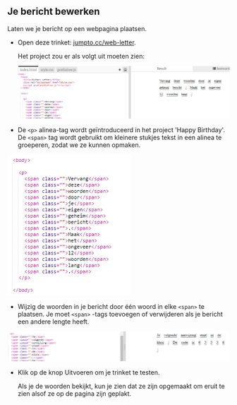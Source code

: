 ## Je bericht bewerken

Laten we je bericht op een webpagina plaatsen.

+ Open deze trinket: <a href="http://jumpto.cc/web-letter" target="_blank">jumpto.cc/web-letter</a>.
    
    Het project zou er als volgt uit moeten zien:
    
    ![screenshot](images/letter-starter.png)

+ De `<p>` alinea-tag wordt geïntroduceerd in het project 'Happy Birthday'. De `<span>` tag wordt gebruikt om kleinere stukjes tekst in een alinea te groeperen, zodat we ze kunnen opmaken.

![screenshot](images/letter-placeholder.png)

+ Wijzig de woorden in je bericht door één woord in elke `<span>` te plaatsen. Je moet `<span>` -tags toevoegen of verwijderen als je bericht een andere lengte heeft. 

![screenshot](images/letter-message.png)

+ Klik op de knop Uitvoeren om je trinket te testen.
    
    Als je de woorden bekijkt, kun je zien dat ze zijn opgemaakt om eruit te zien alsof ze op de pagina zijn geplakt.